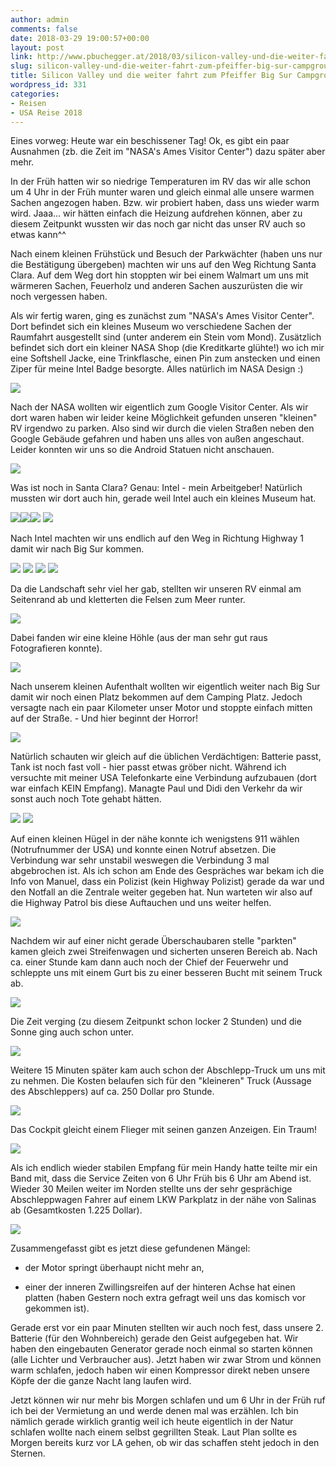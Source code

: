 ```yaml
---
author: admin
comments: false
date: 2018-03-29 19:00:57+00:00
layout: post
link: http://www.pbuchegger.at/2018/03/silicon-valley-und-die-weiter-fahrt-zum-pfeiffer-big-sur-campground-oder-so/
slug: silicon-valley-und-die-weiter-fahrt-zum-pfeiffer-big-sur-campground-oder-so
title: Silicon Valley und die weiter fahrt zum Pfeiffer Big Sur Campground (oder so...)
wordpress_id: 331
categories:
- Reisen
- USA Reise 2018
---
```


Eines vorweg: Heute war ein beschissener Tag! Ok, es gibt ein paar Ausnahmen (zb. die Zeit im "NASA's Ames Visitor Center") dazu später aber mehr.

In der Früh hatten wir so niedrige Temperaturen im RV das wir alle schon um 4 Uhr in der Früh munter waren und gleich einmal alle unsere warmen Sachen angezogen haben. Bzw. wir probiert haben, dass uns wieder warm wird. Jaaa... wir hätten einfach die Heizung aufdrehen können, aber zu diesem Zeitpunkt wussten wir das noch gar nicht das unser RV auch so etwas kann^^

Nach einem kleinen Frühstück und Besuch der Parkwächter (haben uns nur die Bestätigung übergeben) machten wir uns auf den Weg Richtung Santa Clara. Auf dem Weg dort hin stoppten wir bei einem Walmart um uns mit wärmeren Sachen, Feuerholz und anderen Sachen auszurüsten die wir noch vergessen haben.

Als wir fertig waren, ging es zunächst zum "NASA's Ames Visitor Center". Dort befindet sich ein kleines Museum wo verschiedene Sachen der Raumfahrt ausgestellt sind (unter anderem ein Stein vom Mond).
Zusätzlich befindet sich dort ein kleiner NASA Shop (die Kreditkarte glühte!) wo ich mir eine Softshell Jacke, eine Trinkflasche, einen Pin zum anstecken und einen Ziper für meine Intel Badge besorgte. Alles natürlich im NASA Design :)

[![](http://www.pbuchegger.at/wp-content/uploads/2018/03/20180329_112921-1024x512.jpg)](http://www.pbuchegger.at/wp-content/uploads/2018/03/20180329_112921.jpg)

Nach der NASA wollten wir eigentlich zum Google Visitor Center. Als wir dort waren haben wir leider keine Möglichkeit gefunden unseren "kleinen" RV irgendwo zu parken. Also sind wir durch die vielen Straßen neben den Google Gebäude gefahren und haben uns alles von außen angeschaut. Leider konnten wir uns so die Android Statuen nicht anschauen.

[![](http://www.pbuchegger.at/wp-content/uploads/2018/03/20180329_124348_HDR-1024x512.jpg)](http://www.pbuchegger.at/wp-content/uploads/2018/03/20180329_124348_HDR.jpg)

Was ist noch in Santa Clara? Genau: Intel - mein Arbeitgeber!
Natürlich mussten wir dort auch hin, gerade weil Intel auch ein kleines Museum hat.

[![](http://www.pbuchegger.at/wp-content/uploads/2018/03/20180329_131334-1024x512.jpg)](http://www.pbuchegger.at/wp-content/uploads/2018/03/20180329_131334.jpg)[![](http://www.pbuchegger.at/wp-content/uploads/2018/03/20180329_131705-1024x512.jpg)](http://www.pbuchegger.at/wp-content/uploads/2018/03/20180329_131705.jpg)[![](http://www.pbuchegger.at/wp-content/uploads/2018/03/20180329_132634-1024x512.jpg)](http://www.pbuchegger.at/wp-content/uploads/2018/03/20180329_132634.jpg) [![](http://www.pbuchegger.at/wp-content/uploads/2018/03/20180329_132651-1024x512.jpg)](http://www.pbuchegger.at/wp-content/uploads/2018/03/20180329_132651.jpg)

Nach Intel machten wir uns endlich auf den Weg in Richtung Highway 1 damit wir nach Big Sur kommen.

[![](http://www.pbuchegger.at/wp-content/uploads/2018/03/20180329_161520-e1522391654251-1024x512.jpg)](http://www.pbuchegger.at/wp-content/uploads/2018/03/20180329_161520-e1522391654251.jpg) [![](http://www.pbuchegger.at/wp-content/uploads/2018/03/20180329_161541_HDR-e1522391638682-1024x512.jpg)](http://www.pbuchegger.at/wp-content/uploads/2018/03/20180329_161541_HDR-e1522391638682.jpg) [![](http://www.pbuchegger.at/wp-content/uploads/2018/03/20180329_161637_HDR-e1522391826823-1024x512.jpg)](http://www.pbuchegger.at/wp-content/uploads/2018/03/20180329_161637_HDR-e1522391826823.jpg) [![](http://www.pbuchegger.at/wp-content/uploads/2018/03/20180329_164335_HDR-e1522391622585-1024x512.jpg)](http://www.pbuchegger.at/wp-content/uploads/2018/03/20180329_164335_HDR-e1522391622585.jpg)

Da die Landschaft sehr viel her gab, stellten wir unseren RV einmal am Seitenrand ab und kletterten die Felsen zum Meer runter.

[![](http://www.pbuchegger.at/wp-content/uploads/2018/03/20180329_164837-1024x512.jpg)](http://www.pbuchegger.at/wp-content/uploads/2018/03/20180329_164837.jpg)

Dabei fanden wir eine kleine Höhle (aus der man sehr gut raus Fotografieren konnte).

[![](http://www.pbuchegger.at/wp-content/uploads/2018/03/20180329_170853_HDR-1024x512.jpg)](http://www.pbuchegger.at/wp-content/uploads/2018/03/20180329_170853_HDR.jpg)

Nach unserem kleinen Aufenthalt wollten wir eigentlich weiter nach Big Sur damit wir noch einen Platz bekommen auf dem Camping Platz. Jedoch versagte nach ein paar Kilometer unser Motor und stoppte einfach mitten auf der Straße. - Und hier beginnt der Horror!

[![](http://www.pbuchegger.at/wp-content/uploads/2018/03/20180329_180201-1024x512.jpg)](http://www.pbuchegger.at/wp-content/uploads/2018/03/20180329_180201.jpg)

Natürlich schauten wir gleich auf die üblichen Verdächtigen: Batterie passt, Tank ist noch fast voll - hier passt etwas gröber nicht.
Während ich versuchte mit meiner USA Telefonkarte eine Verbindung aufzubauen (dort war einfach KEIN Empfang). Managte Paul und Didi den Verkehr da wir sonst auch noch Tote gehabt hätten.

[![](http://www.pbuchegger.at/wp-content/uploads/2018/03/20180329_181825-e1522391863178-512x1024.jpg)](http://www.pbuchegger.at/wp-content/uploads/2018/03/20180329_181825-e1522391863178.jpg) [![](http://www.pbuchegger.at/wp-content/uploads/2018/03/20180329_181846-e1522391877435-512x1024.jpg)](http://www.pbuchegger.at/wp-content/uploads/2018/03/20180329_181846-e1522391877435.jpg)

Auf einen kleinen Hügel in der nähe konnte ich wenigstens 911 wählen (Notrufnummer der USA) und konnte einen Notruf absetzen. Die Verbindung war sehr unstabil weswegen die Verbindung 3 mal abgebrochen ist. Als ich schon am Ende des Gespräches war bekam ich die Info von Manuel, dass ein Polizist (kein Highway Polizist) gerade da war und den Notfall an die Zentrale weiter gegeben hat. Nun warteten wir also auf die Highway Patrol bis diese Auftauchen und uns weiter helfen.

[![](http://www.pbuchegger.at/wp-content/uploads/2018/03/IMG-20180329-WA0010-1024x768.jpg)](http://www.pbuchegger.at/wp-content/uploads/2018/03/IMG-20180329-WA0010.jpg)

Nachdem wir auf einer nicht gerade Überschaubaren stelle "parkten" kamen gleich zwei Streifenwagen und sicherten unseren Bereich ab. Nach ca. einer Stunde kam dann auch noch der Chief der Feuerwehr und schleppte uns mit einem Gurt bis zu einer besseren Bucht mit seinem Truck ab.

[![](http://www.pbuchegger.at/wp-content/uploads/2018/03/20180329_191649_HDR-1024x512.jpg)](http://www.pbuchegger.at/wp-content/uploads/2018/03/20180329_191649_HDR.jpg)

Die Zeit verging (zu diesem Zeitpunkt schon locker 2 Stunden) und die Sonne ging auch schon unter.

[![](http://www.pbuchegger.at/wp-content/uploads/2018/03/20180329_192529_HDR-1024x512.jpg)](http://www.pbuchegger.at/wp-content/uploads/2018/03/20180329_192529_HDR.jpg)

Weitere 15 Minuten später kam auch schon der Abschlepp-Truck um uns mit zu nehmen. Die Kosten belaufen sich für den "kleineren" Truck (Aussage des Abschleppers) auf ca. 250 Dollar pro Stunde.

[![](http://www.pbuchegger.at/wp-content/uploads/2018/03/IMG-20180329-WA0005-1024x768.jpg)](http://www.pbuchegger.at/wp-content/uploads/2018/03/IMG-20180329-WA0005.jpg)

Das Cockpit gleicht einem Flieger mit seinen ganzen Anzeigen. Ein Traum!

[![](http://www.pbuchegger.at/wp-content/uploads/2018/03/IMG-20180329-WA0007-1024x768.jpg)](http://www.pbuchegger.at/wp-content/uploads/2018/03/IMG-20180329-WA0007.jpg)

Als ich endlich wieder stabilen Empfang für mein Handy hatte teilte mir ein Band mit, dass die Service Zeiten von 6 Uhr Früh bis 6 Uhr am Abend ist.
Wieder 30 Meilen weiter im Norden stellte uns der sehr gesprächige Abschleppwagen Fahrer auf einem LKW Parkplatz in der nähe von Salinas ab (Gesamtkosten 1.225 Dollar).

[![](http://www.pbuchegger.at/wp-content/uploads/2018/03/IMG-20180329-WA0006-1024x768.jpg)](http://www.pbuchegger.at/wp-content/uploads/2018/03/IMG-20180329-WA0006.jpg)

Zusammengefasst gibt es jetzt diese gefundenen Mängel:



 	
  * der Motor springt überhaupt nicht mehr an,

 	
  * einer der inneren Zwillingsreifen auf der hinteren Achse hat einen platten (haben Gestern noch extra gefragt weil uns das komisch vor gekommen ist).


Gerade erst vor ein paar Minuten stellten wir auch noch fest, dass unsere 2. Batterie (für den Wohnbereich) gerade den Geist aufgegeben hat. Wir haben den eingebauten Generator gerade noch einmal so starten können (alle Lichter und Verbraucher aus). Jetzt haben wir zwar Strom und können warm schlafen, jedoch haben wir einen Kompressor direkt neben unsere Köpfe der die ganze Nacht lang laufen wird.

Jetzt können wir nur mehr bis Morgen schlafen und um 6 Uhr in der Früh ruf ich bei der Vermietung an und werde denen mal was erzählen. Ich bin nämlich gerade wirklich grantig weil ich heute eigentlich in der Natur schlafen wollte nach einem selbst gegrillten Steak.
Laut Plan sollte es Morgen bereits kurz vor LA gehen, ob wir das schaffen steht jedoch in den Sternen.
